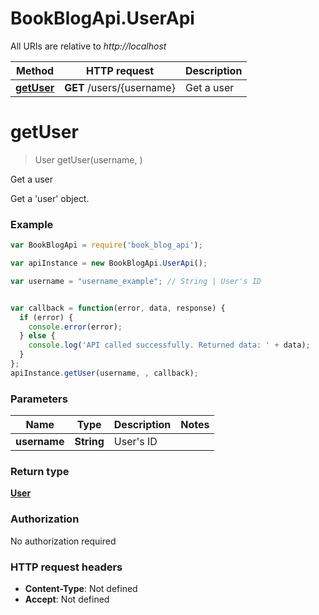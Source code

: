 # BookBlogApi.UserApi

All URIs are relative to *http://localhost*

Method | HTTP request | Description
------------- | ------------- | -------------
[**getUser**](UserApi.md#getUser) | **GET** /users/{username} | Get a user


<a name="getUser"></a>
# **getUser**
> User getUser(username, )

Get a user

Get a 'user' object.

### Example
```javascript
var BookBlogApi = require('book_blog_api');

var apiInstance = new BookBlogApi.UserApi();

var username = "username_example"; // String | User's ID


var callback = function(error, data, response) {
  if (error) {
    console.error(error);
  } else {
    console.log('API called successfully. Returned data: ' + data);
  }
};
apiInstance.getUser(username, , callback);
```

### Parameters

Name | Type | Description  | Notes
------------- | ------------- | ------------- | -------------
 **username** | **String**| User's ID | 

### Return type

[**User**](User.md)

### Authorization

No authorization required

### HTTP request headers

 - **Content-Type**: Not defined
 - **Accept**: Not defined

